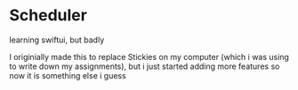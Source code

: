 # Scheduler
learning swiftui, but badly

I originially made this to replace Stickies on my computer (which i was using to write down my assignments), but i just started adding more features so now it is something else i guess
